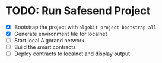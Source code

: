 # TODO: Run Safesend Project

- [x] Bootstrap the project with `algokit project bootstrap all`
- [x] Generate environment file for localnet
- [ ] Start local Algorand network
- [ ] Build the smart contracts
- [ ] Deploy contracts to localnet and display output

